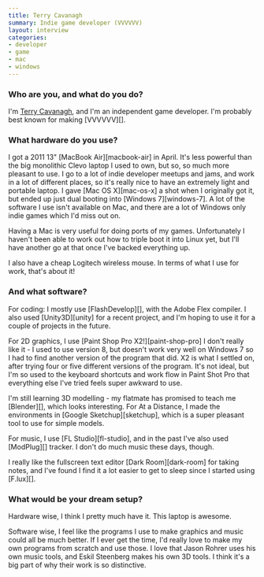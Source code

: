 ```yaml
---
title: Terry Cavanagh
summary: Indie game developer (VVVVVV)
layout: interview
categories:
- developer
- game
- mac
- windows
---
```


### Who are you, and what do you do?

I'm [Terry Cavanagh](http://distractionware.com/blog/ "Terry's weblog."), and I'm an independent game developer. I'm probably best known for making [VVVVVV][].

### What hardware do you use?

I got a 2011 13" [MacBook Air][macbook-air] in April. It's less powerful than the big monolithic Clevo laptop I used to own, but so, so much more pleasant to use. I go to a lot of indie developer meetups and jams, and work in a lot of different places, so it's really nice to have an extremely light and portable laptop. I gave [Mac OS X][mac-os-x] a shot when I originally got it, but ended up just dual booting into [Windows 7][windows-7]. A lot of the software I use isn't available on Mac, and there are a lot of Windows only indie games which I'd miss out on.

Having a Mac is very useful for doing ports of my games. Unfortunately I haven't been able to work out how to triple boot it into Linux yet, but I'll have another go at that once I've backed everything up.

I also have a cheap Logitech wireless mouse. In terms of what I use for work, that's about it!

### And what software?

For coding: I mostly use [FlashDevelop][], with the Adobe Flex compiler. I also used [Unity3D][unity] for a recent project, and I'm hoping to use it for a couple of projects in the future.

For 2D graphics, I use [Paint Shop Pro X2!][paint-shop-pro] I don't really like it - I used to use version 8, but doesn't work very well on Windows 7 so I had to find another version of the program that did. X2 is what I settled on, after trying four or five different versions of the program. It's not ideal, but I'm so used to the keyboard shortcuts and work flow in Paint Shot Pro that everything else I've tried feels super awkward to use.

I'm still learning 3D modelling - my flatmate has promised to teach me [Blender][], which looks interesting. For At a Distance, I made the environments in [Google Sketchup][sketchup], which is a super pleasant tool to use for simple models.

For music, I use [FL Studio][fl-studio], and in the past I've also used [ModPlug][] tracker. I don't do much music these days, though.

I really like the fullscreen text editor [Dark Room][dark-room] for taking notes, and I've found I find it a lot easier to get to sleep since I started using [F.lux][].

### What would be your dream setup?

Hardware wise, I think I pretty much have it. This laptop is awesome.

Software wise, I feel like the programs I use to make graphics and music could all be much better. If I ever get the time, I'd really love to make my own programs from scratch and use those. I love that Jason Rohrer uses his own music tools, and Eskil Steenberg makes his own 3D tools. I think it's a big part of why their work is so distinctive.